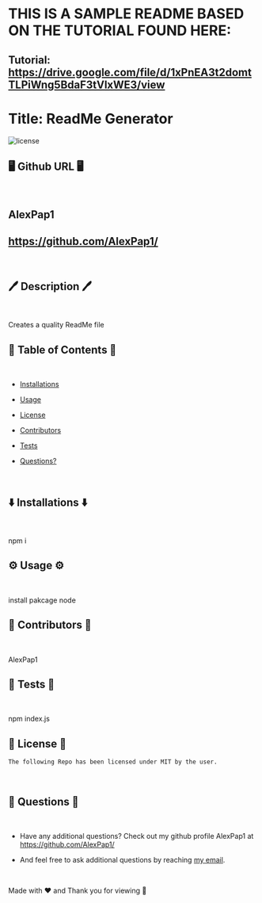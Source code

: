 # THIS IS A SAMPLE README BASED ON THE TUTORIAL FOUND HERE:
## Tutorial: https://drive.google.com/file/d/1xPnEA3t2domtTLPiWng5BdaF3tVlxWE3/view

# Title: ReadMe Generator

![license](https://img.shields.io/badge/License-MIT-blue.svg)

## 🖥️ Github URL 🖥️
<br />

## AlexPap1
## https://github.com/AlexPap1/
<br />

## 🖊️ Description 🖊️
<br />

Creates a quality ReadMe file
<br />

## 📜 Table of Contents 📜
<br />

* [Installations](#⬇️-installations-⬇️)
* [Usage](#⚙️-usage-⚙️)

* [License](#👮-license-👮)

* [Contributors](#🤝-contributors-🤝)
* [Tests](#👾-tests-👾)
* [Questions?](#🤔-questions-🤔)
<br />

## ⬇️ Installations ⬇️
<br />

npm i
<br />

## ⚙️ Usage ⚙️
<br />

install pakcage node
<br />

## 🤝 Contributors 🤝
<br />

AlexPap1
<br />

## 👾 Tests 👾
<br />

npm index.js
<br />

## 👮 License 👮
    
    The following Repo has been licensed under MIT by the user.
<br />

## 🤔 Questions 🤔
<br />

* Have any additional questions? Check out my github profile AlexPap1 at https://github.com/AlexPap1/

* And feel free to ask additional questions by reaching [my email](mailto:arpappagallo@gmail.com).
<br />

Made with ❤️ and Thank you for viewing 🤝

